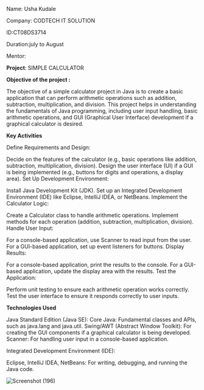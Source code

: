 Name: Usha Kudale

Company: CODTECH IT SOLUTION

ID:CT08DS3714

Duration:july to August

Mentor:

**Project**: SIMPLE CALCULATOR

**Objective of the project :**

The objective of a simple calculator project in Java is to create a basic application that can perform arithmetic operations such as addition, subtraction, multiplication, and division. This project helps in understanding the fundamentals of Java programming, including user input handling, basic arithmetic operations, and GUI (Graphical User Interface) development if a graphical calculator is desired.

**Key Activities**

Define Requirements and Design:

Decide on the features of the calculator (e.g., basic operations like addition, subtraction, multiplication, division).
Design the user interface (UI) if a GUI is being implemented (e.g., buttons for digits and operations, a display area).
Set Up Development Environment:

Install Java Development Kit (JDK).
Set up an Integrated Development Environment (IDE) like Eclipse, IntelliJ IDEA, or NetBeans.
Implement the Calculator Logic:

Create a Calculator class to handle arithmetic operations.
Implement methods for each operation (addition, subtraction, multiplication, division).
Handle User Input:

For a console-based application, use Scanner to read input from the user.
For a GUI-based application, set up event listeners for buttons.
Display Results:

For a console-based application, print the results to the console.
For a GUI-based application, update the display area with the results.
Test the Application:

Perform unit testing to ensure each arithmetic operation works correctly.
Test the user interface to ensure it responds correctly to user inputs.

**Technologies Used**

Java Standard Edition (Java SE):
Core Java: Fundamental classes and APIs, such as java.lang and java.util.
Swing/AWT (Abstract Window Toolkit): For creating the GUI components if a graphical calculator is being developed.
Scanner: For handling user input in a console-based application.

Integrated Development Environment (IDE):

Eclipse, IntelliJ IDEA, NetBeans: For writing, debugging, and running the Java code.

![Screenshot (196)](https://github.com/Ushakudale1511/SimpleCalculator-using-java/assets/129097741/31cd6982-0fc2-4df2-8e87-ebe3f1583a5b)


